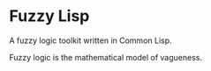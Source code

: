 # Fuzzy Lisp

A fuzzy logic toolkit written in Common Lisp.

Fuzzy logic is the mathematical model of vagueness.